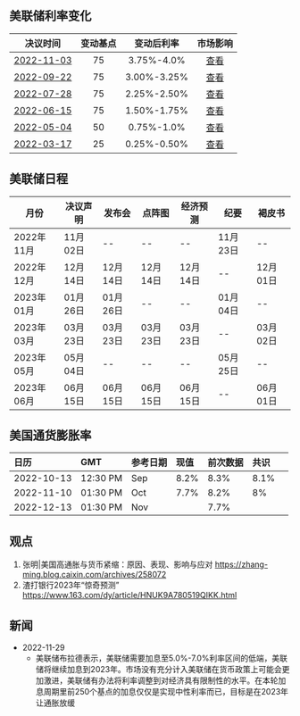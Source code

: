 ## 美联储利率变化

|                       决议时间                        | 变动基点 | 变动后利率  |                           市场影响                           |
| :---------------------------------------------------: | :------: | :---------: | :----------------------------------------------------------: |
| [2022-11-03](https://rl.fx678.com/date/20221103.html) |    75    | 3.75%-4.0%  |   [查看](https://news.fx678.com/202211030225091850.shtml)    |
| [2022-09-22](https://rl.fx678.com/date/20220922.html) |    75    | 3.00%-3.25% | [查看](https://www.fx678.com/C/20220922/202209220215051850.html) |
| [2022-07-28](https://rl.fx678.com/date/20220728.html) |    75    | 2.25%-2.50% | [查看](https://www.fx678.com/C/20220728/202207280205141855.htm) |
| [2022-06-15](https://rl.fx678.com/date/20220615.html) |    75    | 1.50%-1.75% | [查看](https://www.fx678.com/C/20220616/202206160224241855.html) |
| [2022-05-04](https://rl.fx678.com/date/20220504.html) |    50    | 0.75%-1.0%  | [查看](https://www.fx678.com/C/20220505/202205050217231854.html) |
| [2022-03-17](https://rl.fx678.com/date/20220317.html) |    25    | 0.25%-0.50% |   [查看](https://news.fx678.com/202203170230552470.shtml)    |


## 美联储日程

| 月份       | 决议声明 | 发布会   | 点阵图   | 经济预测 | 纪要     | 褐皮书   |
| ---------- | -------- | -------- | -------- | -------- | -------- | -------- |
| 2022年11月 | 11月02日 | --       | --       | --       | 11月23日 | --       |
| 2022年12月 | 12月14日 | 12月14日 | 12月14日 | 12月14日 | --       | 12月01日 |
| 2023年01月 | 01月26日 | 01月26日 | --       | --       | 01月04日 | --       |
| 2023年03月 | 03月23日 | 03月23日 | 03月23日 | 03月23日 | --       | 03月02日 |
| 2023年05月 | 05月04日 | --       | --       | --       | 05月25日 | --       |
| 2023年06月 | 06月15日 | 06月15日 | 06月15日 | 06月15日 | --       | 06月01日 |

## 美国通货膨胀率

| 日历       | GMT      | 参考日期 | 现值 | 前次数据 | 共识 |      |
| :--------- | :------- | :------- | :--- | :------- | :--- | ---- |
| 2022-10-13 | 12:30 PM | Sep      | 8.2% | 8.3%     | 8.1% |      |
| 2022-11-10 | 01:30 PM | Oct      | 7.7% | 8.2%     | 8%   |      |
| 2022-12-13 | 01:30 PM | Nov      |      | 7.7%     |      |      |




## 观点
1. 张明|美国高通胀与货币紧缩：原因、表现、影响与应对 https://zhang-ming.blog.caixin.com/archives/258072
2. 渣打银行2023年“惊奇预测” https://www.163.com/dy/article/HNUK9A780519QIKK.html

## 新闻
- 2022-11-29
    - 美联储布拉德表示，美联储需要加息至5.0%-7.0%利率区间的低端，美联储将继续加息到2023年。市场没有充分计入美联储在货币政策上可能会更加激进，美联储有办法将利率调整到对经济具有限制性的水平。在本轮加息周期里前250个基点的加息仅仅是实现中性利率而已，目标是在2023年让通胀放缓